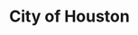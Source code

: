 ---
title: City of Houston
state: Texas
description: The data is supplied by the City of Houston.
logo: https://upload.wikimedia.org/wikipedia/commons/7/7b/Seal_of_Houston%2C_Texas.svg
---